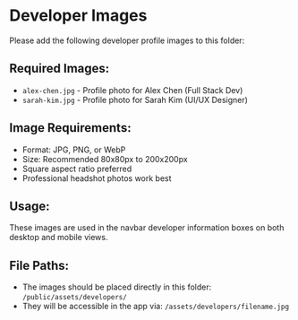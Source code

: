 # Developer Images

Please add the following developer profile images to this folder:

## Required Images:
- `alex-chen.jpg` - Profile photo for Alex Chen (Full Stack Dev)
- `sarah-kim.jpg` - Profile photo for Sarah Kim (UI/UX Designer)

## Image Requirements:
- Format: JPG, PNG, or WebP
- Size: Recommended 80x80px to 200x200px
- Square aspect ratio preferred
- Professional headshot photos work best

## Usage:
These images are used in the navbar developer information boxes on both desktop and mobile views.

## File Paths:
- The images should be placed directly in this folder: `/public/assets/developers/`
- They will be accessible in the app via: `/assets/developers/filename.jpg`
